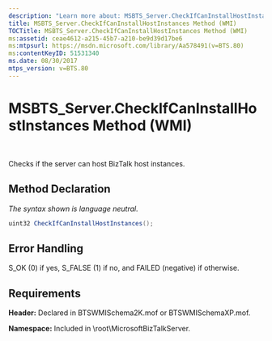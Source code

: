 ```yaml
---
description: "Learn more about: MSBTS_Server.CheckIfCanInstallHostInstances Method (WMI)"
title: MSBTS_Server.CheckIfCanInstallHostInstances Method (WMI)
TOCTitle: MSBTS_Server.CheckIfCanInstallHostInstances Method (WMI)
ms:assetid: ceae4612-a215-45b7-a210-be9d39d17be6
ms:mtpsurl: https://msdn.microsoft.com/library/Aa578491(v=BTS.80)
ms:contentKeyID: 51531340
ms.date: 08/30/2017
mtps_version: v=BTS.80
---
```


# MSBTS\_Server.CheckIfCanInstallHostInstances Method (WMI)

 

Checks if the server can host BizTalk host instances.

## Method Declaration

*The syntax shown is language neutral.*

```C#
uint32 CheckIfCanInstallHostInstances();  
```

## Error Handling

S\_OK (0) if yes, S\_FALSE (1) if no, and FAILED (negative) if otherwise.

## Requirements

**Header:** Declared in BTSWMISchema2K.mof or BTSWMISchemaXP.mof.

**Namespace:** Included in \\root\\MicrosoftBizTalkServer.

